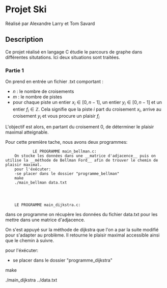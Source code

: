 # Projet Ski
Réalisé par Alexandre Larry et Tom Savard
## Description 
Ce projet réalisé en langage C étudie le parcours de graphe dans différentes situtations. Ici deux situations sont traitées.
### Partie 1
On prend en entrée un fichier .txt comportant :
* $n$ : le nombre de croisements 
* $m$ : le nombre de pistes 
* pour chaque piste un entier $x_i \in [0,n-1]$, un entier $y_i \in [0,n-1]$ et un entier $f_i \in \mathbb{Z}$. Cela signifie que la piste $i$ part du croisement $x_i$, arrive au croisement $y_i$ et vous procure un plaisir $f_i$

L'objectif est alors, en partant du croisement 0, de déterminer le plaisir maximal atteignable.

Pour cette première tache, nous avons deux programmes:

                LE PROGRAMME main_bellman.c:
        On stocke les données dans une __matrice d'adjacence__ puis on utilise la __méthode de Bellman Ford__ afin de trouver le chemin de plaisir maximal.
        pour l'éxécuter:
        -se placer dans le dossier "programme_bellman"
        make
        ./main_bellman data.txt




        LE PROGRAMME main_dijkstra.c:

dans ce programme on récupère les données du fichier data.txt pour les mettre dans une matrice d'adjacence.

On s'est appuyé sur la méthode de dijkstra que l'on a par la suite modifié pour s'adapter au problème.
Il retourne le plaisir maximal accessible ainsi que le chemin à suivre.

pour l'éxécuter:
- se placer dans le dossier "programme_dijkstra"

make

./main_dijkstra ../data.txt